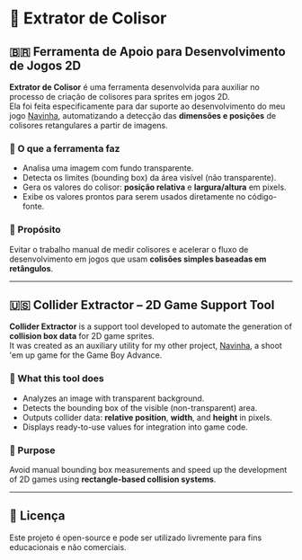 # 🧩 Extrator de Colisor

## 🇧🇷 Ferramenta de Apoio para Desenvolvimento de Jogos 2D

**Extrator de Colisor** é uma ferramenta desenvolvida para auxiliar no processo de criação de colisores para sprites em jogos 2D.  
Ela foi feita especificamente para dar suporte ao desenvolvimento do meu jogo [Navinha](https://github.com/AdonaiDio/Navinha), automatizando a detecção das **dimensões e posições** de colisores retangulares a partir de imagens.

### 🔧 O que a ferramenta faz

- Analisa uma imagem com fundo transparente.
- Detecta os limites (bounding box) da área visível (não transparente).
- Gera os valores do colisor: **posição relativa** e **largura/altura** em pixels.
- Exibe os valores prontos para serem usados diretamente no código-fonte.

### 🧠 Propósito

Evitar o trabalho manual de medir colisores e acelerar o fluxo de desenvolvimento em jogos que usam **colisões simples baseadas em retângulos**.

---

## 🇺🇸 Collider Extractor – 2D Game Support Tool

**Collider Extractor** is a support tool developed to automate the generation of **collision box data** for 2D game sprites.  
It was created as an auxiliary utility for my other project, [Navinha](https://github.com/AdonaiDio/Navinha), a shoot 'em up game for the Game Boy Advance.

### 🔧 What this tool does

- Analyzes an image with transparent background.
- Detects the bounding box of the visible (non-transparent) area.
- Outputs collider data: **relative position**, **width**, and **height** in pixels.
- Displays ready-to-use values for integration into game code.

### 🧠 Purpose

Avoid manual bounding box measurements and speed up the development of 2D games using **rectangle-based collision systems**.

---

## 📄 Licença

Este projeto é open-source e pode ser utilizado livremente para fins educacionais e não comerciais.

